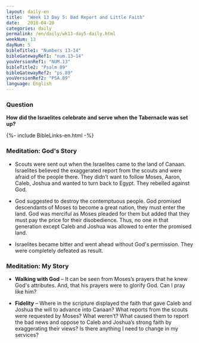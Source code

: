 ```yaml
---
layout: daily-en
title:  "Week 13 Day 5: Bad Report and Little Faith"
date:   2018-04-20
categories: daily
permalink: /en/daily/wk13-day5-daily.html
weekNum: 13
dayNum: 5
bibleTitle1: "Numbers 13-14"
bibleGatewayRef1: "num.13-14"
youVersionRef1: "NUM.13"
bibleTitle2: "Psalm 89"
bibleGatewayRef2: "ps.89"
youVersionRef2: "PSA.89"
language: English
---
```


### Question
**How did the Israelites celebrate and serve when the Tabernacle was set up?**

{%- include BibleLinks-en.html -%}

### Meditation: God's Story 
+ Scouts were sent out when the Israelites came to the land of Canaan. Israelites believed the
exaggerated report from the scouts and were afraid of the people there. They didn’t want to
follow Moses, Aaron, Caleb, Joshua and wanted to turn back to Egypt. They rebelled against
God.

+ God suggested to destroy the contemptuous people. God promised descendants of Moses to
become a great nation, they must enter the land. God was merciful as Moses pleaded for them
but added that they must pay the price for their disobedience. Thus, no one in that generation
except Caleb and Joshua was allowed to enter the promised land.

+ Israelites became bitter and went ahead without God&#39;s permission. They were completely
defeated as result.

### Meditation: My Story 
+ **Walking with God** – It can be seen from Moses’s prayers that he knew God&#39;s attributes. And,
that his prayers were to glorify God. Can I pray like him?

+ **Fidelity** – Where in the scripture displayed the faith that gave Caleb and Joshua the will to
advance into Canaan? What reports from the scouts were requested by Moses? What weren’t?
What caused them to report the bad news and oppose to Caleb and Joshua’s strong faith by
exaggerating their views? Is there anything I need to change in my services?
